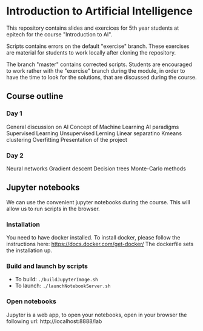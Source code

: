 # Introduction to Artificial Intelligence
This repository contains slides and exercices for 5th year students at epitech for the course
"Introduction to AI".

Scripts contains errors on the default "exercise" branch. These exercises are
material for students to work locally after cloning the repository.

The branch "master" contains corrected scripts. Students are encouraged to
work rather with the "exercise" branch during the module, in order to have the
time to look for the solutions, that are discussed during the course.

## Course outline

### Day 1
General discussion on AI
Concept of Machine Learning
AI paradigms
Supervised Learning
Unsupervised Lerning
Linear separatino
Kmeans clustering
Overfitting
Presentation of the project

### Day 2
Neural networks
Gradient descent
Decision trees
Monte-Carlo methods

## Jupyter notebooks
We can use the convenient jupyter notebooks during the course. 
This will allow us to run scripts in the browser.

### Installation
You need to have docker installed.
To install docker, please follow the instructions here:
https://docs.docker.com/get-docker/
The dockerfile sets the installation up.

### Build and launch by scripts
-   To build: ```./buildJupyterImage.sh```
-   To launch: ```./launchNotebookServer.sh```

### Open notebooks
Jupyter is a web app, to open your notebooks, open in your browser the following url:
http://localhost:8888/lab
